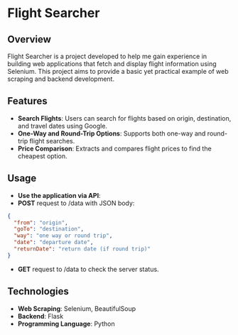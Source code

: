 # Flight Searcher

## Overview

Flight Searcher is a project developed to help me gain experience in building web applications that fetch and display flight information using Selenium. This project aims to provide a basic yet practical example of web scraping and backend development.

## Features

- **Search Flights**: Users can search for flights based on origin, destination, and travel dates using Google.
- **One-Way and Round-Trip Options**: Supports both one-way and round-trip flight searches.
- **Price Comparison**: Extracts and compares flight prices to find the cheapest option.

## Usage
- **Use the application via API**:
- **POST** request to /data with JSON body:
```Json
{
  "from": "origin",
  "goTo": "destination",
  "way": "one way or round trip",
  "date": "departure date",
  "returnDate": "return date (if round trip)"
}
```
- **GET** request to /data to check the server status.

## Technologies
-  **Web Scraping**: Selenium, BeautifulSoup
-  **Backend**: Flask
-  **Programming Language**: Python
